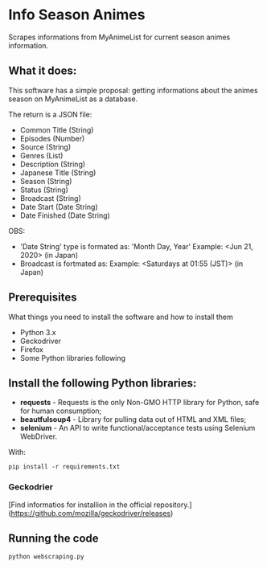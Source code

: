 # Info Season Animes
Scrapes informations from MyAnimeList for current season animes information.

## What it does:

This software has a simple proposal: getting informations about the animes season on MyAnimeList as a database.

The return is a JSON file:
- Common Title (String)
- Episodes (Number)
- Source (String)
- Genres (List)
- Description (String)
- Japanese Title (String)
- Season (String)
- Status (String)
- Broadcast (String)
- Date Start (Date String)
- Date Finished (Date String)

OBS:
- 'Date String' type is formated as: 'Month Day, Year'
Example: <Jun 21, 2020> (in Japan)
- Broadcast is fortmated as:
Example: <Saturdays at 01:55 (JST)> (in Japan)

## Prerequisites

What things you need to install the software and how to install them

* Python 3.x
* Geckodriver
* Firefox
* Some Python libraries following

## Install the following Python libraries:

* **requests** - Requests is the only Non-GMO HTTP library for Python, safe for human consumption;
* **beautfulsoup4** - Library for pulling data out of HTML and XML files;
* **selenium** - An API to write functional/acceptance tests using Selenium WebDriver.

With:
```
pip install -r requirements.txt
```
### Geckodrier

[Find informatios for installion in the official repository.]
(https://github.com/mozilla/geckodriver/releases)

## Running the code
```
python webscraping.py
```
